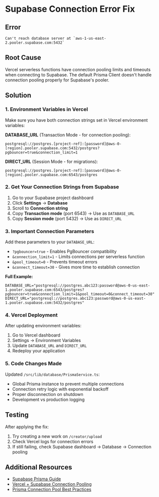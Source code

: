 # Supabase Connection Error Fix

## Error
```
Can't reach database server at `aws-1-us-east-2.pooler.supabase.com:5432`
```

## Root Cause
Vercel serverless functions have connection pooling limits and timeouts when connecting to Supabase. The default Prisma Client doesn't handle connection pooling properly for Supabase's pooler.

## Solution

### 1. Environment Variables in Vercel
Make sure you have both connection strings set in Vercel environment variables:

**DATABASE_URL** (Transaction Mode - for connection pooling):
```
postgresql://postgres.[project-ref]:[password]@aws-0-[region].pooler.supabase.com:5432/postgres?pgbouncer=true&connection_limit=1
```

**DIRECT_URL** (Session Mode - for migrations):
```
postgresql://postgres.[project-ref]:[password]@aws-0-[region].pooler.supabase.com:6543/postgres
```

### 2. Get Your Connection Strings from Supabase

1. Go to your Supabase project dashboard
2. Click **Settings** → **Database**
3. Scroll to **Connection string**
4. Copy **Transaction mode** (port 6543) → Use as `DATABASE_URL`
5. Copy **Session mode** (port 5432) → Use as `DIRECT_URL`

### 3. Important Connection Parameters

Add these parameters to your `DATABASE_URL`:
- `?pgbouncer=true` - Enables PgBouncer compatibility
- `&connection_limit=1` - Limits connections per serverless function
- `&pool_timeout=0` - Prevents timeout errors
- `&connect_timeout=30` - Gives more time to establish connection

**Full Example:**
```
DATABASE_URL="postgresql://postgres.abc123:password@aws-0-us-east-1.pooler.supabase.com:6543/postgres?pgbouncer=true&connection_limit=1&pool_timeout=0&connect_timeout=30"
DIRECT_URL="postgresql://postgres.abc123:password@aws-0-us-east-1.pooler.supabase.com:5432/postgres"
```

### 4. Vercel Deployment

After updating environment variables:
1. Go to Vercel dashboard
2. Settings → Environment Variables
3. Update `DATABASE_URL` and `DIRECT_URL`
4. Redeploy your application

### 5. Code Changes Made

Updated `/src/lib/database/PrismaService.ts`:
- Global Prisma instance to prevent multiple connections
- Connection retry logic with exponential backoff
- Proper disconnection on shutdown
- Development vs production logging

## Testing

After applying the fix:
1. Try creating a new work on `/creator/upload`
2. Check Vercel logs for connection errors
3. If still failing, check Supabase dashboard → Database → Connection pooling

## Additional Resources

- [Supabase Prisma Guide](https://supabase.com/docs/guides/integrations/prisma)
- [Vercel + Supabase Connection Pooling](https://vercel.com/guides/deploying-prisma-with-postgres-on-vercel)
- [Prisma Connection Pool Best Practices](https://www.prisma.io/docs/guides/performance-and-optimization/connection-management)
